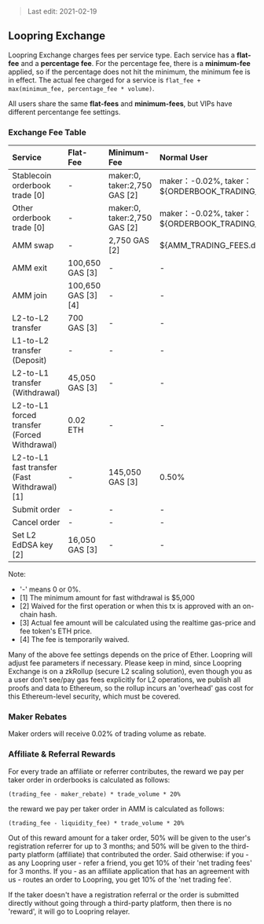 > Last edit: 2021-02-19

## Loopring Exchange

Loopring Exchange charges fees per service type. Each service has a **flat-fee** and a **percentage fee**. For the percentage fee, there is a **minimum-fee** applied, so if the percentage does not hit the minimum, the minimum fee is in effect.
The actual fee charged for a service is `flat_fee + max(minimum_fee, percentage_fee * volume)`.

All users share the same **flat-fees** and **minimum-fees**, but VIPs have different percentange fee settings.

### Exchange Fee Table
Service | Flat-Fee | Minimum-Fee | Normal User | VIP1 | VIP2 | VIP3 | VIP4
:--- | :--- | :--- | :--- | :--- | :--- | :--- | :---
Stablecoin orderbook trade [0]| - | maker:0, taker:2,750 GAS [2] | maker：-0.02%, taker：${ORDERBOOK_TRADING_FEES_STABLECOIN.default}% | maker：-0.02%, taker：${ORDERBOOK_TRADING_FEES_STABLECOIN.vip_1}% | maker：-0.02%, taker：${ORDERBOOK_TRADING_FEES_STABLECOIN.vip_2}% | maker：-0.02%, taker：${ORDERBOOK_TRADING_FEES_STABLECOIN.vip_3}% | maker：-0.02%, taker：${ORDERBOOK_TRADING_FEES_STABLECOIN.vip_4}%
Other orderbook trade [0]| - | maker:0, taker:2,750 GAS [2] |maker：-0.02%, taker：${ORDERBOOK_TRADING_FEES.default}% | maker：-0.02%, taker：${ORDERBOOK_TRADING_FEES.vip_1}% | maker：-0.02%, taker：${ORDERBOOK_TRADING_FEES.vip_2}% | maker：-0.02%, taker：${ORDERBOOK_TRADING_FEES.vip_3}% | maker：-0.02%, taker：${ORDERBOOK_TRADING_FEES.vip_4}%
AMM swap | - | 2,750 GAS [2] | ${AMM_TRADING_FEES.default}% | ${AMM_TRADING_FEES.vip_1}% | ${AMM_TRADING_FEES.vip_2}% | ${AMM_TRADING_FEES.vip_3}% | ${AMM_TRADING_FEES.vip_4}%
AMM exit | 100,650 GAS [3] | - | - | - | - | - | -
AMM join | 100,650 GAS [3][4] | - | - | - | - | - | -
L2-to-L2 transfer | 700 GAS [3] | - | - | - | - | - | -
L1-to-L2 transfer (Deposit) | - | - | - | - | - | - | -
L2-to-L1 transfer (Withdrawal) | 45,050 GAS [3] | - | - | - | - | - | -
L2-to-L1 forced transfer (Forced Withdrawal) | 0.02 ETH | - | - | - | - | - | -
L2-to-L1 fast transfer (Fast Withdrawal) [1] | - | 145,050 GAS [3] | 0.50% | 0.50% | 0.50% | 0.50% | 0.50%
Submit order | - | - | - | - | - | - | -
Cancel order | - | - | - | - | - | - | -
Set L2 EdDSA key [2] | 16,050 GAS [3] | - | - | - | - | - | -

Note:

-  '-' means 0 or 0%.
- [1] The minimum amount for fast withdrawal is $5,000
- [2] Waived for the first operation or when this tx is approved with an on-chain hash.
- [3] Actual fee amount will be calculated using the realtime gas-price and fee token's ETH price.
- [4] The fee is temporarily waived.

Many of the above fee settings depends on the price of Ether. Loopring will adjust fee parameters if necessary.
Please keep in mind, since Loopring Exchange is on a zkRollup (secure L2 scaling solution), even though you as a user don't see/pay gas fees explicitly for L2 operations, we publish all proofs and data to Ethereum, so the rollup incurs an 'overhead' gas cost for this Ethereum-level security, which must be covered.

### Maker Rebates

Maker orders will receive 0.02% of trading volume as rebate.

### Affiliate & Referral Rewards

For every trade an affiliate or referrer contributes, the reward we pay per taker order in orderbooks is calculated as follows:

`
(trading_fee - maker_rebate) * trade_volume * 20%
`

the reward we pay per taker order in AMM is calculated as follows:

`
(trading_fee - liquidity_fee) * trade_volume * 20%
`

Out of this reward amount for a taker order, 50% will be given to the user's registration referrer for up to 3 months; and 50% will be given to the third-party platform (affiliate) that contributed the order. Said otherwise: if you - as any Loopring user - refer a friend, you get 10% of their 'net trading fees' for 3 months. If you - as an affiliate application that has an agreement with us - routes an order to Loopring, you get 10% of the 'net trading fee'.

If the taker doesn't have a registration referral or the order is submitted directly without going through a third-party platform, then there is no 'reward', it will go to Loopring relayer.
